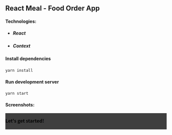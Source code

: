 ## React Meal - Food Order App
#### Technologies: 
- ##### React
- ##### Context

#### Install dependencies
`yarn install`

#### Run development server
`yarn start`

#### Screenshots: 
![screenshot1](screenshots/Screenshot_1.jpg)

